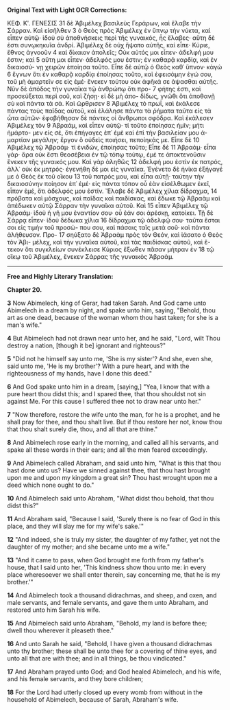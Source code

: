 **Original Text with Light OCR Corrections:**

ΚΕΦ. Κʹ.                    ΓΕΝΕΣΙΣ               31
δὲ Ἀβιμέλεχ βασιλεὺς Γεράρων, καὶ ἔλαβε τὴν Σάρραν. Καὶ εἰσῆλθεν 3
ὁ Θεὸς πρὸς Ἀβιμέλεχ ἐν ὕπνῳ τὴν νύκτα, καὶ εἶπεν αὐτῷ· ἰδοὺ σὺ
ἀποθνήσκεις περὶ τῆς γυναικός, ἧς ἔλαβες· αὕτη δὲ ἐστι συνῳκηκυῖα
ἀνδρί. Ἀβιμέλεχ δὲ οὐχ ἥψατο αὐτῆς, καὶ εἶπε· Κύριε, ἔθνος ἀγνοοῦν 4
καὶ δίκαιον ἀπολεῖς; Οὐκ αὐτός μοι εἶπεν· ἀδελφή μου ἐστιν; καὶ 5
αὕτη μοι εἶπεν· ἀδελφός μου ἐστιν; ἐν καθαρᾷ καρδίᾳ, καὶ ἐν δικαιοσύ-
νῃ χειρῶν ἐποίησα τοῦτο. Εἶπε δὲ αὐτῷ ὁ Θεὸς καθ᾿ ὕπνον· κἀγὼ 6
ἔγνων ὅτι ἐν καθαρᾷ καρδίᾳ ἐποίησας τοῦτο, καὶ ἐφεισάμην ἐγώ
σου, τοῦ μὴ ἁμαρτεῖν σε εἰς ἐμέ· ἕνεκεν τούτου οὐκ ἀφῆκά σε
ἁψασθαι αὐτῆς. Νῦν δὲ ἀπόδος τὴν γυναῖκα τῷ ἀνθρώπῳ ὅτι προ- 7
φήτης ἐστι, καὶ προσεύξεται περὶ σοῦ, καὶ ζήσῃ· εἰ δὲ μὴ ἀπο-
δίδως, γνῶθι ὅτι ἀποθανῇ σὺ καὶ πάντα τὰ σά. Καὶ ὤρθρισεν 8
Ἀβιμέλεχ τὸ πρωΐ, καὶ ἐκάλεσε πάντας τοὺς παῖδας αὐτοῦ, καὶ
ἐλάλησε πάντα τὰ ῥήματα ταῦτα εἰς τὰ ὦτα αὐτῶν· ἐφοβήθησαν
δὲ πάντες οἱ ἄνθρωποι σφόδρα. Καὶ ἐκάλεσεν Ἀβιμέλεχ τὸν 9
Ἀβραάμ, καὶ εἶπεν αὐτῷ· τί τοῦτο ἐποίησας ἡμῖν; μήτι ἡμάρτο-
μεν εἰς σέ, ὅτι ἐπήγαγες ἐπ᾿ ἐμὲ καὶ ἐπὶ τὴν βασιλείαν μου ἁ-
μαρτίαν μεγάλην; ἔργον ὃ οὐδεὶς ποιήσει, πεποίηκάς με. Εἶπε δὲ 10
Ἀβιμέλεχ τῷ Ἀβραάμ· τί ἐνιδών, ἐποίησας τοῦτο; Εἶπε δὲ 11
Ἀβραάμ· εἶπα γάρ· ἄρα οὐκ ἔστι θεοσέβεια ἐν τῷ τόπῳ τούτῳ,
ἐμέ τε ἀποκτενοῦσιν ἕνεκεν τῆς γυναικός μου. Καὶ γὰρ ἀληθῶς 12
ἀδελφή μου ἐστίν ἐκ πατρός, ἀλλ᾿ οὐκ ἐκ μητρός· ἐγενήθη δέ μοι
εἰς γυναῖκα. Ἐγένετο δὲ ἡνίκα ἐξήγαγέ με ὁ Θεὸς ἐκ τοῦ οἴκου 13
τοῦ πατρός μου, καὶ εἶπα αὐτῇ· ταύτην τὴν δικαιοσύνην ποίησον
ἐπ᾿ ἐμέ· εἰς πάντα τόπον οὗ ἐὰν εἰσέλθωμεν ἐκεῖ, εἶπον ἐμέ,
ὅτι ἀδελφός μου ἐστίν. Ἔλαβε δὲ Ἀβιμέλεχ χίλια δίδραχμα, 14
πρόβατα καὶ μόσχους, καὶ παῖδας καὶ παιδίσκας, καὶ ἔδωκε τῷ
Ἀβραὰμ καὶ ἀπέδωκεν αὐτῷ Σάρραν τὴν γυναῖκα αὐτοῦ. Καὶ 15
εἶπεν Ἀβιμέλεχ τῷ Ἀβραάμ· ἰδοὺ ἡ γῆ μου ἐναντίον σου· οὗ
ἐάν σοι ἀρέσκῃ, κατοίκει. Τῇ δὲ Σάρρᾳ εἶπεν· ἰδοὺ δέδωκα χίλια 16
δίδραχμα τῷ ἀδελφῷ σου· ταῦτα ἔσται σοι εἰς τιμὴν τοῦ προσώ-
που σου, καὶ πάσαις ταῖς μετὰ σοῦ· καὶ πάντα ἀλήθευσον. Προ- 17
σηύξατο δὲ Ἀβραὰμ πρὸς τὸν Θεόν, καὶ ἰάσατο ὁ Θεὸς τὸν Ἀβι-
μέλεχ, καὶ τὴν γυναῖκα αὐτοῦ, καὶ τὰς παιδίσκας αὐτοῦ, καὶ ἔ-
τεκον ὅτι συγκλείων συνέκλεισε Κύριος ἔξωθεν πᾶσαν μήτραν ἐν 18
τῷ οἴκῳ τοῦ Ἀβιμέλεχ, ἕνεκεν Σάρρας τῆς γυναικὸς Ἀβραάμ.

---

**Free and Highly Literary Translation:**

**Chapter 20.**

**3** Now Abimelech, king of Gerar, had taken Sarah. And God came unto Abimelech in a dream by night, and spake unto him, saying, "Behold, thou art as one dead, because of the woman whom thou hast taken; for she is a man's wife."

**4** But Abimelech had not drawn near unto her, and he said, "Lord, wilt Thou destroy a nation, [though it be] ignorant and righteous?"

**5** "Did not he himself say unto me, 'She is my sister'? And she, even she, said unto me, 'He is my brother'? With a pure heart, and with the righteousness of my hands, have I done this deed."

**6** And God spake unto him in a dream, [saying,] "Yea, I know that with a pure heart thou didst this; and I spared thee, that thou shouldst not sin against Me. For this cause I suffered thee not to draw near unto her."

**7** "Now therefore, restore the wife unto the man, for he is a prophet, and he shall pray for thee, and thou shalt live. But if thou restore her not, know thou that thou shalt surely die, thou, and all that are thine."

**8** And Abimelech rose early in the morning, and called all his servants, and spake all these words in their ears; and all the men feared exceedingly.

**9** And Abimelech called Abraham, and said unto him, "What is this that thou hast done unto us? Have we sinned against thee, that thou hast brought upon me and upon my kingdom a great sin? Thou hast wrought upon me a deed which none ought to do."

**10** And Abimelech said unto Abraham, "What didst thou behold, that thou didst this?"

**11** And Abraham said, "Because I said, 'Surely there is no fear of God in this place, and they will slay me for my wife's sake.'"

**12** "And indeed, she is truly my sister, the daughter of my father, yet not the daughter of my mother; and she became unto me a wife."

**13** "And it came to pass, when God brought me forth from my father's house, that I said unto her, 'This kindness show thou unto me: in every place wheresoever we shall enter therein, say concerning me, that he is my brother.'"

**14** And Abimelech took a thousand didrachmas, and sheep, and oxen, and male servants, and female servants, and gave them unto Abraham, and restored unto him Sarah his wife.

**15** And Abimelech said unto Abraham, "Behold, my land is before thee; dwell thou wherever it pleaseth thee."

**16** And unto Sarah he said, "Behold, I have given a thousand didrachmas unto thy brother; these shall be unto thee for a covering of thine eyes, and unto all that are with thee; and in all things, be thou vindicated."

**17** And Abraham prayed unto God; and God healed Abimelech, and his wife, and his female servants, and they bore children;

**18** For the Lord had utterly closed up every womb from without in the household of Abimelech, because of Sarah, Abraham's wife.
